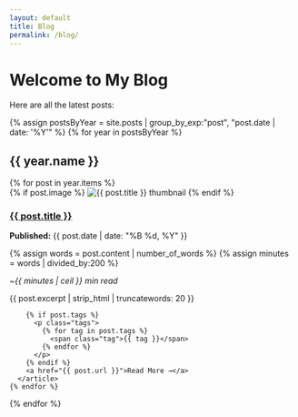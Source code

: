 ```yaml
---
layout: default
title: Blog
permalink: /blog/
---
```


<h1>Welcome to My Blog</h1>
<p>Here are all the latest posts:</p>

<div class="blog-posts">
  {% assign postsByYear = site.posts | group_by_exp:"post", "post.date | date: '%Y'" %}
  {% for year in postsByYear %}
    <h2>{{ year.name }}</h2>
    {% for post in year.items %}
      <article class="blog-post">
        {% if post.image %}
          <img src="{{ post.image }}" alt="{{ post.title }} thumbnail" class="post-thumbnail">
        {% endif %}
        <h3><a href="{{ post.url }}">{{ post.title }}</a></h3>
        <p><strong>Published:</strong> {{ post.date | date: "%B %d, %Y" }}</p>
        {% assign words = post.content | number_of_words %}
        {% assign minutes = words | divided_by:200 %}
        <p><em>~{{ minutes | ceil }} min read</em></p>
        <p class="excerpt">{{ post.excerpt | strip_html | truncatewords: 20 }}</p>

        {% if post.tags %}
          <p class="tags">
            {% for tag in post.tags %}
              <span class="tag">{{ tag }}</span>
            {% endfor %}
          </p>
        {% endif %}
        <a href="{{ post.url }}">Read More →</a>
      </article>
    {% endfor %}
  {% endfor %}
</div>
